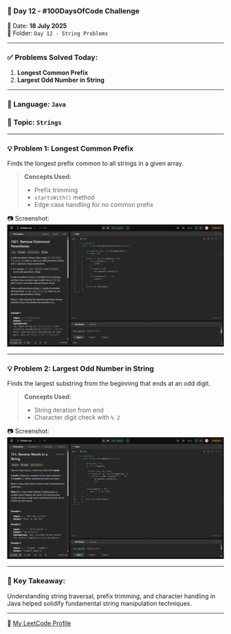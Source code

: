 
### 🚀 Day 12 - #100DaysOfCode Challenge

📅 Date: **18 July 2025**  
📁 Folder: `Day 12 - String Problems`

---

### ✅ Problems Solved Today:

1. **Longest Common Prefix**  
2. **Largest Odd Number in String**

---

### 🔹 Language: `Java`  
### 🔹 Topic: `Strings`

---

### 💡 Problem 1: Longest Common Prefix  
Finds the longest prefix common to all strings in a given array.

> **Concepts Used:**  
> - Prefix trimming  
> - `startsWith()` method  
> - Edge case handling for no common prefix

📷 Screenshot:  
![Longest Common Prefix](Screenshot_LongestCommonPrefix.png)

---

### 💡 Problem 2: Largest Odd Number in String  
Finds the largest substring from the beginning that ends at an odd digit.

> **Concepts Used:**  
> - String iteration from end  
> - Character digit check with `% 2`

📷 Screenshot:  
![Largest Odd Number](Screenshot_LargestOddNumber.png)

---

### 📌 Key Takeaway:

Understanding string traversal, prefix trimming, and character handling in Java helped solidify fundamental string manipulation techniques.

---

🔗 [My LeetCode Profile](https://lnkd.in/dHhMN4i3)
